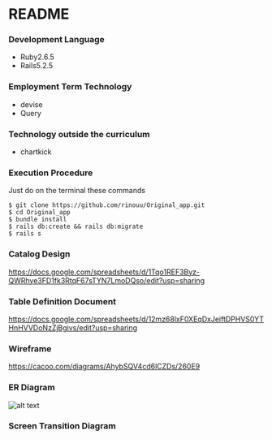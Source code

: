 # README

### Development Language
- Ruby2.6.5
- Rails5.2.5


### Employment Term Technology
- devise
- Query

### Technology outside the curriculum
- chartkick


### Execution Procedure
Just do on the terminal these commands

```
$ git clone https://github.com/rinouu/Original_app.git
$ cd Original_app
$ bundle install
$ rails db:create && rails db:migrate
$ rails s
```
### Catalog Design
https://docs.google.com/spreadsheets/d/1Tqo1REF3Byz-QWRhye3FD1fk3RtqF67sTYN7LmoDQso/edit?usp=sharing

### Table Definition Document
https://docs.google.com/spreadsheets/d/12mz68lxF0XEqDxJeiftDPHVS0YTHnHVVDoNzZjBgivs/edit?usp=sharing

### Wireframe
https://cacoo.com/diagrams/AhybSQV4cd6lCZDs/260E9

### ER Diagram
![alt text](http://screen_transition.png)

### Screen Transition Diagram